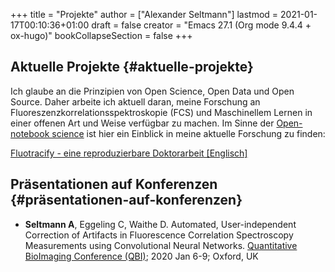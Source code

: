 +++
title = "Projekte"
author = ["Alexander Seltmann"]
lastmod = 2021-01-17T00:10:36+01:00
draft = false
creator = "Emacs 27.1 (Org mode 9.4.4 + ox-hugo)"
bookCollapseSection = false
+++

## Aktuelle Projekte {#aktuelle-projekte}

Ich glaube an die Prinzipien von Open Science, Open Data und Open Source.
Daher arbeite ich aktuell daran, meine Forschung an
Fluoreszenzkorrelationsspektroskopie (FCS) und Maschinellem Lernen in einer
offenen Art und Weise verfügbar zu machen. Im Sinne der [Open-notebook
science](https://en.wikipedia.org/wiki/Open-notebook%5Fscience) ist hier ein Einblick in meine aktuelle Forschung zu finden:

<a href="https://aseltmann.github.io/fluotracify/">Fluotracify - eine reproduzierbare Doktorarbeit [Englisch]</a>


## Präsentationen auf Konferenzen {#präsentationen-auf-konferenzen}

-   **Seltmann A**, Eggeling C, Waithe D. Automated, User-independent Correction of
    Artifacts in Fluorescence Correlation Spectroscopy Measurements using
    Convolutional Neural Networks. [Quantitative BioImaging Conference (QBI)](https://www.quantitativebioimaging.com/qbi2020/); 2020
    Jan 6-9; Oxford, UK
